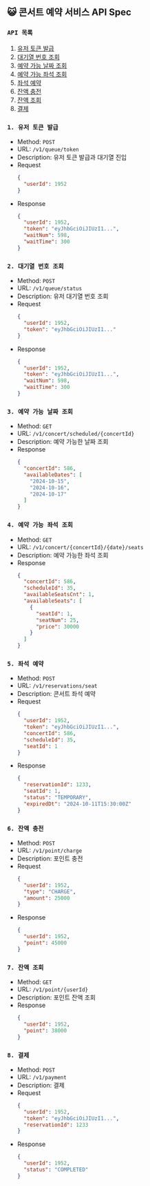 ## 😺 콘서트 예약 서비스 API Spec
### `API 목록`
1. [유저 토큰 발급](#1-유저-토큰-발급)
2. [대기열 번호 조회](#2-대기열-번호-조회)
3. [예약 가능 날짜 조회](#3-예약-가능-날짜-조회)
4. [예약 가능 좌석 조회](#4-예약-가능-좌석-조회)
5. [좌석 예약](#5-좌석-예약)
6. [잔액 충전](#6-잔액-충전)
7. [잔액 조회](#7-잔액-조회)
8. [결제](#8-결제)

### `1. 유저 토큰 발급`
* Method: `POST`
* URL: `/v1/queue/token`
* Description: 유저 토큰 발급과 대기열 진입
* Request
  ```json
  {
    "userId": 1952
  }
  ```
* Response
  ```json
  {
    "userId": 1952,
    "token": "eyJhbGciOiJIUzI1...",
    "waitNum": 598,
    "waitTime": 300
  }
  ```

### `2. 대기열 번호 조회`
* Method: `POST`
* URL: `/v1/queue/status`
* Description: 유저 대기열 번호 조회
* Request
  ```json
  {
    "userId": 1952,
    "token": "eyJhbGciOiJIUzI1..."
  }
  ```
* Response
  ```json
  {
    "userId": 1952,
    "token": "eyJhbGciOiJIUzI1...",
    "waitNum": 598,
    "waitTime": 300
  }
  ```
  
### `3. 예약 가능 날짜 조회`
* Method: `GET`
* URL: `/v1/concert/scheduled/{concertId}`
* Description: 예약 가능한 날짜 조회
* Response
  ```json
  {
    "concertId": 586,
    "availableDates": [
      "2024-10-15", 
      "2024-10-16", 
      "2024-10-17"
    ]
  }
  ```
  
### `4. 예약 가능 좌석 조회`
* Method: `GET`
* URL: `/v1/concert/{concertId}/{date}/seats`
* Description: 예약 가능한 좌석 조회
* Response
  ```json
  {
    "concertId": 586,
    "scheduleId": 35,
    "availableSeatsCnt": 1,
    "availableSeats": [
      {
        "seatId": 1,
        "seatNum": 25,
        "price": 30000
      }
    ]
  }
  ```
  
### `5. 좌석 예약`
* Method: `POST`
* URL: `/v1/reservations/seat`
* Description: 콘서트 좌석 예약
* Request
  ```json
  {
    "userId": 1952,
    "token": "eyJhbGciOiJIUzI1...",
    "concertId": 586,
    "scheduleId": 35,
    "seatId": 1
  }
  ```
* Response
  ```json
  {
    "reservationId": 1233,
    "seatId": 1,
    "status": "TEMPORARY",
    "expiredDt": "2024-10-11T15:30:00Z"
  }
  ```
  
### `6. 잔액 충전`
* Method: `POST`
* URL: `/v1/point/charge`
* Description: 포인트 충전
* Request
  ```json
  {
    "userId": 1952,
    "type": "CHARGE",
    "amount": 25000
  }
  ```
* Response
  ```json
  {
    "userId": 1952,
    "point": 45000
  }
  ```
  
### `7. 잔액 조회`
* Method: `GET`
* URL: `/v1/point/{userId}`
* Description: 포인트 잔액 조회
* Response
  ```json
  {
    "userId": 1952,
    "point": 38000
  }
  ```
  
### `8. 결제`
* Method: `POST`
* URL: `/v1/payment`
* Description: 결제
* Request
  ```json
  {
    "userId": 1952,
    "token": "eyJhbGciOiJIUzI1...",
    "reservationId": 1233
  }
  ```
* Response
  ```json
  {
    "userId": 1952,
    "status": "COMPLETED"
  }
  ```
